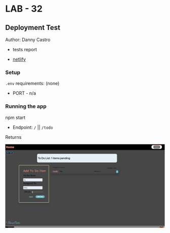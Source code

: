 # LAB - 32

## Deployment Test

Author: Danny Castro

- tests report

- [netlify](https://dannys-todo-app.netlify.app)

### Setup

`.env` requirements: (none)

- PORT - n/a

### Running the app

npm start

- Endpoint: `/` || `/todo`

Returns

![](../images/todoDarkMode.png)
